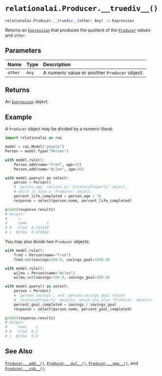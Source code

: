 # `relationalai.Producer.__truediv__()`

```python
relationalai.Producer.__truediv__(other: Any) -> Expression
```

Returns an [`Expression`](../Expression.md) that produces the quotient of the [`Producer`](./README.md) values and `other`.

## Parameters

| Name | Type | Description |
| :--- | :--- | :------ |
| `other` | `Any` | A numeric value or another `Producer` object. |

## Returns

An [`Expression`](../Expression.md) object.

## Example

A `Producer` object may be divided by a numeric literal:

```python
import relationalai as rai

model = rai.Model("people")
Person = model.Type("Person")

with model.rule():
    Person.add(name="Fred", age=39)
    Person.add(name="Wilma", age=36)

with model.query() as select:
    person = Person()
    # `person.age` returns an `InstanceProperty` object,
    # which is also a `Producer` object.
    percent_life_completed = person.age / 76
    response = select(person.name, percent_life_completed)

print(response.results)
# Output:
#     v
#     name         v
# 0   Fred  0.513158
# 1  Wilma  0.473684
```

You may also divide two `Producer` objects:

```python
with model.rule():
    fred = Person(name="Fred")
    fred.set(savings=200.0, savings_goal=1000.0)

with model.rule():
    wilma = Person(name="Wilma")
    wilma.set(savings=300.0, savings_goal=500.0)

with model.query() as select:
    person = Person()
    # `person.savings`, and `person.savings_goal`return
    # `InstanceProperty` objects, which are also `Producer` objects.
    percent_goal_completed = savings / savings_goal
    response = select(person.name, percent_goal_completed)

print(response.results)
# Output:
#     name    v
# 0   Fred  0.2
# 1  Wilma  0.6
```

## See Also

[`Producer.__add__()`](./__add__.md),
[`Producer.__mul__()`](./__mul__.md),
[`Producer.__pow__()`](./__pow__.md),
and [`Producer.__sub__()`](./__sub__.md).
